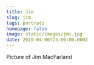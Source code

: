 ```yaml
---
title: Jim
slug: jim
tags: portrats
homepage: false
image: static/images/jmc.jpg
date: 2019-04-06T23:00:00.000Z
---
```

Picture of Jim MacFarland
